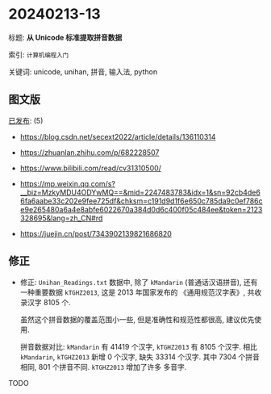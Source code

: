 # 20240213-13

标题:
**从 Unicode 标准提取拼音数据**

索引: `计算机编程入门`

关键词: unicode, unihan, 拼音, 输入法, python


## 图文版

[已发布](./a.md): (5)

+ <https://blog.csdn.net/secext2022/article/details/136110314>
+ <https://zhuanlan.zhihu.com/p/682228507>
+ <https://www.bilibili.com/read/cv31310500/>

+ <https://mp.weixin.qq.com/s?__biz=MzkyMDU4ODYwMQ==&mid=2247483783&idx=1&sn=92cb4de66fa6aabe33c202e9fee725df&chksm=c191d9d1f6e650c785da9c0ef786ce9e265480a6a4e8abfe6022670a384d0d6c400f05c484ee&token=2123328695&lang=zh_CN#rd>

+ <https://juejin.cn/post/7343902139821686820>


## 修正

+ 修正:
  `Unihan_Readings.txt` 数据中, 除了 `kMandarin` (普通话汉语拼音),
  还有一种重要数据 `kTGHZ2013`,
  这是 2013 年国家发布的 《通用规范汉字表》,
  共收录汉字 8105 个.

  虽然这个拼音数据的覆盖范围小一些, 但是准确性和规范性都很高,
  建议优先使用.

  拼音数据对比:
  `kMandarin` 有 41419 个汉字, `kTGHZ2013` 有 8105 个汉字.
  相比 `kMandarin`, `kTGHZ2013` 新增 0 个汉字, 缺失 33314 个汉字.
  其中 7304 个拼音相同, 801 个拼音不同.
  `kTGHZ2013` 增加了许多 多音字.

TODO
